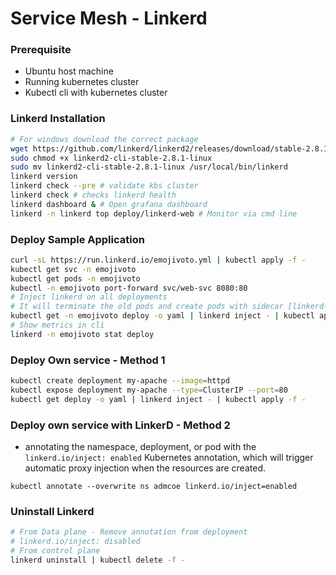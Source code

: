 # Service Mesh - Linkerd

### Prerequisite

- Ubuntu host machine
- Running kubernetes cluster
- Kubectl cli with kubernetes cluster

### Linkerd Installation

```bash
# For windows download the correct package
wget https://github.com/linkerd/linkerd2/releases/download/stable-2.8.1/linkerd2-cli-stable-2.8.1-linux
sudo chmod +x linkerd2-cli-stable-2.8.1-linux
sudo mv linkerd2-cli-stable-2.8.1-linux /usr/local/bin/linkerd
linkerd version
linkerd check --pre # validate kbs cluster
linkerd check # checks linkerd health
linkerd dashboard & # Open grafana dashboard
linkerd -n linkerd top deploy/linkerd-web # Monitor via cmd line
```

### Deploy Sample Application

```bash
curl -sL https://run.linkerd.io/emojivoto.yml | kubectl apply -f -
kubectl get svc -n emojivoto
kubectl get pods -n emojivoto
kubectl -n emojivoto port-forward svc/web-svc 8080:80
# Inject linkerd on all deployments
# It will terminate the old pods and create pods with sidecar [linkerd-proxy]
kubectl get -n emojivoto deploy -o yaml | linkerd inject - | kubectl apply -f -
# Show metrics in cli
linkerd -n emojivoto stat deploy
```

### Deploy Own service - Method 1

```bash
kubectl create deployment my-apache --image=httpd
kubectl expose deployment my-apache --type=ClusterIP --port=80
kubectl get deploy -o yaml | linkerd inject - | kubectl apply -f -
```

### Deploy own service with LinkerD - Method 2

- annotating the namespace, deployment, or pod with the `linkerd.io/inject: enabled` Kubernetes annotation, which will trigger automatic proxy injection when the resources are created.

```
kubectl annotate --overwrite ns admcoe linkerd.io/inject=enabled
```

### Uninstall Linkerd

```bash
# From Data plane - Remove annotation from deployment
# linkerd.io/inject: disabled
# From control plane
linkerd uninstall | kubectl delete -f -
```
